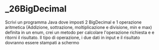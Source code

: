 # _26BigDecimal

Scrivi un programma Java dove imposti 2 BigDecimal e 1 operazione aritmetica (Addizione, sottrazione, moltiplicazione e divisione, min e max) definita in un enum, crei un metodo per calcolare l'operazione richiesta e e ritorni il risultato.
Il tipo di operazione, i due dati in input e il risultato dovranno essere stampati a schermo
